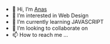 - 👋 Hi, I’m <a href="@onis">Anas</a>
- 👀 I’m interested in Web Design 
- 🌱 I’m currently learning JAVASCRIPT 
- 💞️ I’m looking to collaborate on 
- 📫 How to reach me ...

<!---
oniseg/oniseg is a ✨ special ✨ repository because its `README.md` (this file) appears on your GitHub profile.
You can click the Preview link to take a look at your changes.
--->
